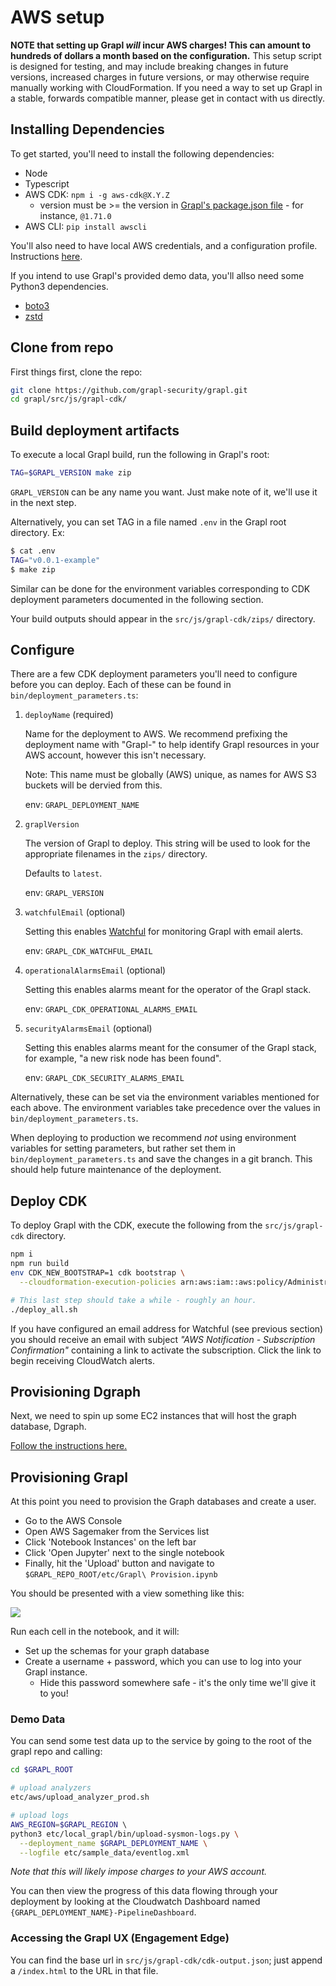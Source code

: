 # AWS setup
**NOTE that setting up Grapl *will* incur AWS charges! This can amount to hundreds of dollars a month based on the configuration.**
This setup script is designed for testing, and may include breaking changes in future versions, increased charges in future versions, or may otherwise require manually working with CloudFormation. 
If you need a way to set up Grapl in a stable, forwards compatible manner, please get in contact with us directly.

## Installing Dependencies
To get started, you'll need to install the following dependencies:

- Node
- Typescript
- AWS CDK: `npm i -g aws-cdk@X.Y.Z` 
  - version must be >= the version in [Grapl's package.json file](https://github.com/grapl-security/grapl/blob/master/src/js/grapl-cdk/package.json) - for instance, `@1.71.0`
- AWS CLI: `pip install awscli`

You'll also need to have local AWS credentials, and a configuration profile. Instructions [here](https://docs.aws.amazon.com/cli/latest/userguide/cli-chap-configure.html).

If you intend to use Grapl's provided demo data, you'll allso need some Python3 dependencies.
- [boto3](https://github.com/boto/boto3)
- [zstd](https://pypi.org/project/zstd/)


## Clone from repo
First things first, clone the repo:
```bash
git clone https://github.com/grapl-security/grapl.git
cd grapl/src/js/grapl-cdk/
```

## Build deployment artifacts

To execute a local Grapl build, run the following in Grapl's root:

```bash
TAG=$GRAPL_VERSION make zip
```

`GRAPL_VERSION` can be any name you want. Just make note of it, we'll
use it in the next step.

Alternatively, you can set TAG in a file named `.env` in the Grapl root directory. Ex:

```bash
$ cat .env
TAG="v0.0.1-example"
$ make zip
```

Similar can be done for the environment variables corresponding to CDK
deployment parameters documented in the following section.

Your build outputs should appear in the `src/js/grapl-cdk/zips/` directory.

## Configure
There are a few CDK deployment parameters you'll need to configure before you can deploy. 
Each of these can be found in `bin/deployment_parameters.ts`:

1. `deployName` (required)

    Name for the deployment to AWS. We recommend prefixing the
    deployment name with "Grapl-" to help identify Grapl resources in
    your AWS account, however this isn't necessary.

    Note: This name must be globally (AWS) unique, as names for AWS S3
    buckets will be dervied from this.

    env: `GRAPL_DEPLOYMENT_NAME`

2. `graplVersion`

    The version of Grapl to deploy. This string will be used to look
    for the appropriate filenames in the `zips/` directory.

    Defaults to `latest`.

    env: `GRAPL_VERSION`

3. `watchfulEmail` (optional)

    Setting this enables [Watchful](https://github.com/eladb/cdk-watchful) for
    monitoring Grapl with email alerts.

    env: `GRAPL_CDK_WATCHFUL_EMAIL`

4. `operationalAlarmsEmail` (optional)

    Setting this enables alarms meant for the operator of the Grapl stack.

    env: `GRAPL_CDK_OPERATIONAL_ALARMS_EMAIL`

5. `securityAlarmsEmail` (optional)

    Setting this enables alarms meant for the consumer of the Grapl
    stack, for example, "a new risk node has been found".

    env: `GRAPL_CDK_SECURITY_ALARMS_EMAIL`

Alternatively, these can be set via the environment variables
mentioned for each above. The environment variables take precedence
over the values in `bin/deployment_parameters.ts`.

When deploying to production we recommend *not* using environment
variables for setting parameters, but rather set them in
`bin/deployment_parameters.ts` and save the changes in a git
branch. This should help future maintenance of the deployment.

## Deploy CDK
To deploy Grapl with the CDK, execute the following from the `src/js/grapl-cdk` directory.

```bash
npm i
npm run build
env CDK_NEW_BOOTSTRAP=1 cdk bootstrap \
  --cloudformation-execution-policies arn:aws:iam::aws:policy/AdministratorAccess

# This last step should take a while - roughly an hour.
./deploy_all.sh
```

If you have configured an email address for Watchful (see previous
section) you should receive an email with subject *"AWS Notification -
Subscription Confirmation"* containing a link to activate the
subscription. Click the link to begin receiving CloudWatch alerts.

## Provisioning Dgraph
Next, we need to spin up some EC2 instances that will host the graph database, Dgraph.

[Follow the instructions here.](./dgraph_provision)

## Provisioning Grapl
At this point you need to provision the Graph databases and create a user. 
- Go to the AWS Console
- Open AWS Sagemaker from the Services list
- Click 'Notebook Instances' on the left bar
- Click 'Open Jupyter' next to the single notebook
- Finally, hit the 'Upload' button and navigate to `$GRAPL_REPO_ROOT/etc/Grapl\ Provision.ipynb`

You should be presented with a view something like this:

![](https://s3.amazonaws.com/media-p.slid.es/uploads/650602/images/6396963/Screenshot_from_2019-07-27_22-27-35.png)


Run each cell in the notebook, and it will:
* Set up the schemas for your graph database
* Create a username + password, which you can use to log into your Grapl instance.
  * Hide this password somewhere safe - it's the only time we'll give it to you!

### Demo Data
You can send some test data up to the service by going to the root of the grapl repo and calling:
```bash
cd $GRAPL_ROOT

# upload analyzers
etc/aws/upload_analyzer_prod.sh

# upload logs
AWS_REGION=$GRAPL_REGION \ 
python3 etc/local_grapl/bin/upload-sysmon-logs.py \
  --deployment_name $GRAPL_DEPLOYMENT_NAME \
  --logfile etc/sample_data/eventlog.xml 
```

*Note that this will likely impose charges to your AWS account.*

You can then view the progress of this data flowing through your deployment
by looking at the Cloudwatch Dashboard named 
`{GRAPL_DEPLOYMENT_NAME}-PipelineDashboard`.

### Accessing the Grapl UX (Engagement Edge)
You can find the base url in `src/js/grapl-cdk/cdk-output.json`; just append
a `/index.html` to the URL in that file.
